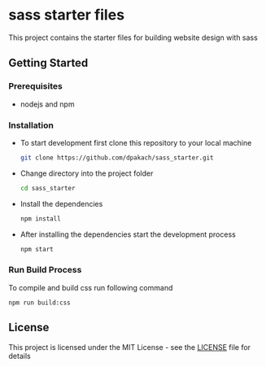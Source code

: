# sass starter files

This project contains the starter files for building website design with sass

## Getting Started

### Prerequisites
* nodejs and npm

### Installation
* To start development first clone this repository to your local machine

  ```sh
  git clone https://github.com/dpakach/sass_starter.git 
  ```
* Change directory into the project folder 
  ```sh
  cd sass_starter
  ```

* Install the dependencies
  ```sh
  npm install
  ```

* After installing the dependencies start the development process
  ```sh
  npm start
  ```

### Run Build Process
  To compile and build css run following command
  ```
  npm run build:css 
  ```

## License

This project is licensed under the MIT License - see the [LICENSE](LICENSE) file for details

